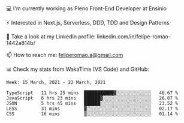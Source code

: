 💻 I'm currently working as Pleno Front-End Developer at Ensinio

⚡ Interested in Next.js, Serverless, DDD, TDD and Design Patterns

👥 Take a look at my LinkedIn profile: linkedin.com/in/felipe-romao-1442a814b/

📫 How to reach me: feliperomao.a@gmail.com

📊 Check my stats from WakaTime (VS Code) and GitHub:

<!--START_SECTION:waka-->
```text
Week: 15 March, 2021 - 22 March, 2021

TypeScript   11 hrs 25 mins  ███████████▓░░░░░░░░░░░░░   46.67 % 
JavaScript   6 hrs 23 mins   ██████▓░░░░░░░░░░░░░░░░░░   26.07 % 
JSON         5 hrs 45 mins   ██████░░░░░░░░░░░░░░░░░░░   23.52 % 
LESS         31 mins         ▓░░░░░░░░░░░░░░░░░░░░░░░░   02.17 % 
CSS          16 mins         ▒░░░░░░░░░░░░░░░░░░░░░░░░   01.14 % 
```
<!--END_SECTION:waka-->
